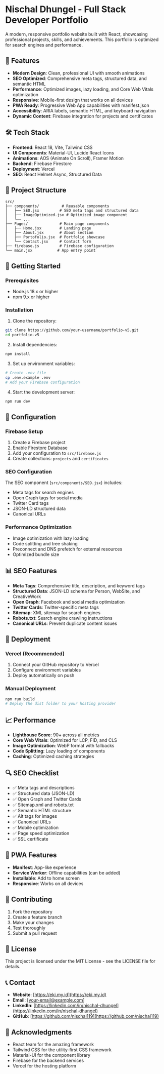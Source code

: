# Nischal Dhungel - Full Stack Developer Portfolio

A modern, responsive portfolio website built with React, showcasing professional projects, skills, and achievements. This portfolio is optimized for search engines and performance.

## 🚀 Features

- **Modern Design**: Clean, professional UI with smooth animations
- **SEO Optimized**: Comprehensive meta tags, structured data, and semantic HTML
- **Performance**: Optimized images, lazy loading, and Core Web Vitals optimization
- **Responsive**: Mobile-first design that works on all devices
- **PWA Ready**: Progressive Web App capabilities with manifest.json
- **Accessibility**: ARIA labels, semantic HTML, and keyboard navigation
- **Dynamic Content**: Firebase integration for projects and certificates

## 🛠️ Tech Stack

- **Frontend**: React 18, Vite, Tailwind CSS
- **UI Components**: Material-UI, Lucide React Icons
- **Animations**: AOS (Animate On Scroll), Framer Motion
- **Backend**: Firebase Firestore
- **Deployment**: Vercel
- **SEO**: React Helmet Async, Structured Data

## 📁 Project Structure

```
src/
├── components/          # Reusable components
│   ├── SEO.jsx         # SEO meta tags and structured data
│   ├── ImageOptimized.jsx # Optimized image component
│   └── ...
├── Pages/              # Main page components
│   ├── Home.jsx        # Landing page
│   ├── About.jsx       # About section
│   ├── Portofolio.jsx  # Portfolio showcase
│   └── Contact.jsx     # Contact form
├── firebase.js         # Firebase configuration
└── main.jsx           # App entry point
```

## 🚀 Getting Started

### Prerequisites

- Node.js 18.x or higher
- npm 9.x or higher

### Installation

1. Clone the repository:
```bash
git clone https://github.com/your-username/portfolio-v5.git
cd portfolio-v5
```

2. Install dependencies:
```bash
npm install
```

3. Set up environment variables:
```bash
# Create .env file
cp .env.example .env
# Add your Firebase configuration
```

4. Start the development server:
```bash
npm run dev
```

## 🔧 Configuration

### Firebase Setup

1. Create a Firebase project
2. Enable Firestore Database
3. Add your configuration to `src/firebase.js`
4. Create collections: `projects` and `certificates`

### SEO Configuration

The SEO component (`src/components/SEO.jsx`) includes:
- Meta tags for search engines
- Open Graph tags for social media
- Twitter Card tags
- JSON-LD structured data
- Canonical URLs

### Performance Optimization

- Image optimization with lazy loading
- Code splitting and tree shaking
- Preconnect and DNS prefetch for external resources
- Optimized bundle size

## 📊 SEO Features

- **Meta Tags**: Comprehensive title, description, and keyword tags
- **Structured Data**: JSON-LD schema for Person, WebSite, and CreativeWork
- **Open Graph**: Facebook and social media optimization
- **Twitter Cards**: Twitter-specific meta tags
- **Sitemap**: XML sitemap for search engines
- **Robots.txt**: Search engine crawling instructions
- **Canonical URLs**: Prevent duplicate content issues

## 🚀 Deployment

### Vercel (Recommended)

1. Connect your GitHub repository to Vercel
2. Configure environment variables
3. Deploy automatically on push

### Manual Deployment

```bash
npm run build
# Deploy the dist folder to your hosting provider
```

## 📈 Performance

- **Lighthouse Score**: 90+ across all metrics
- **Core Web Vitals**: Optimized for LCP, FID, and CLS
- **Image Optimization**: WebP format with fallbacks
- **Code Splitting**: Lazy loading of components
- **Caching**: Optimized caching strategies

## 🔍 SEO Checklist

- ✅ Meta tags and descriptions
- ✅ Structured data (JSON-LD)
- ✅ Open Graph and Twitter Cards
- ✅ Sitemap.xml and robots.txt
- ✅ Semantic HTML structure
- ✅ Alt tags for images
- ✅ Canonical URLs
- ✅ Mobile optimization
- ✅ Page speed optimization
- ✅ SSL certificate

## 📱 PWA Features

- **Manifest**: App-like experience
- **Service Worker**: Offline capabilities (can be added)
- **Installable**: Add to home screen
- **Responsive**: Works on all devices

## 🤝 Contributing

1. Fork the repository
2. Create a feature branch
3. Make your changes
4. Test thoroughly
5. Submit a pull request

## 📄 License

This project is licensed under the MIT License - see the LICENSE file for details.

## 📞 Contact

- **Website**: [https://eki.my.id](https://eki.my.id)
- **Email**: [your-email@example.com]
- **LinkedIn**: [https://linkedin.com/in/nischal-dhungel](https://linkedin.com/in/nischal-dhungel)
- **GitHub**: [https://github.com/nischal119](https://github.com/nischal119)

## 🙏 Acknowledgments

- React team for the amazing framework
- Tailwind CSS for the utility-first CSS framework
- Material-UI for the component library
- Firebase for the backend services
- Vercel for the hosting platform
